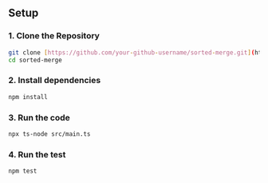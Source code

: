 ## Setup

### 1. Clone the Repository

```bash
git clone [https://github.com/your-github-username/sorted-merge.git](https://github.com/your-github-username/sorted-merge.git)
cd sorted-merge
```

### 2. Install dependencies

```bash
npm install
```

### 3. Run the code

```bash
npx ts-node src/main.ts
```

### 4. Run the test

```bash
npm test
